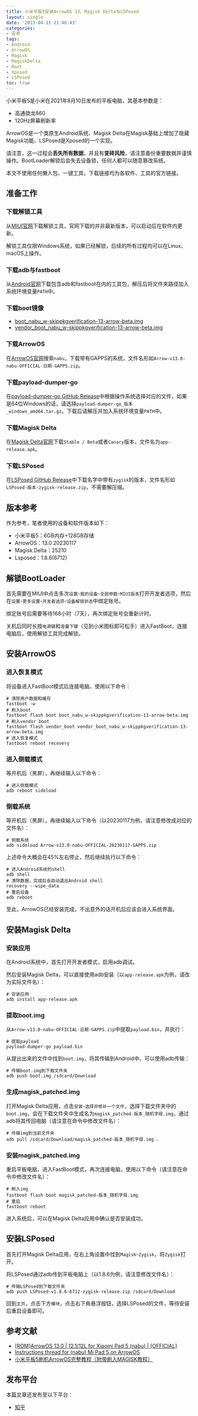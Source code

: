 ```yaml
---
title: 小米平板5安装ArrowOS 13、Magisk Delta与LSPosed
layout: single
date: '2023-04-11 21:46:43'
categories:
- 安卓
tags:
- Android
- ArrowOS
- Magisk
- MagiskDelta
- Root
- Xposed
- LSPosed
toc: true
---
```


小米平板5是小米在2021年8月10日发布的平板电脑，其基本参数是：
- 高通骁龙860
- 120Hz屏幕刷新率

ArrowOS是一个类原生Android系统、Magisk Delta在Magisk基础上增加了隐藏Magisk功能、LSPosed是Xposed的一个实现。

请注意，这一过程会**丢失所有数据**，并且有**变砖风险**，请注意备份重要数据并谨慎操作。BootLoader解锁后会失去设备锁，任何人都可以随意篡改系统。

本文不使用任何懒人包、一键工具，下载链接均为各软件、工具的官方链接。

## 准备工作
### 下载解锁工具
从[MIUI官网](http://www.miui.com/unlock/download.html)下载解锁工具，官网下载的并非最新版本，可以启动后在软件内更新。

解锁工具仅限Windows系统，如果已经解锁，后续的所有过程均可以在Linux、macOS上操作。

### 下载adb与fastboot
从[Android官网](https://developer.android.com/tools/releases/platform-tools)下载包含adb和fastboot在内的工具包，解压后将文件夹路径加入系统环境变量`PATH`中。

### 下载boot镜像
- [boot_nabu_w-skippkgverification-13-arrow-beta.img](https://sourceforge.net/projects/kubersharma001/files/nabu/ArrowOS-Recovery/boot_nabu_w-skippkgverification-13-arrow-beta.img/download)
- [vendor_boot_nabu_w-skippkgverification-13-arrow-beta.img](https://sourceforge.net/projects/kubersharma001/files/nabu/ArrowOS-Recovery/vendor_boot_nabu_w-skippkgverification-13-arrow-beta.img/download)

### 下载ArrowOS
在[ArrowOS官网](https://arrowos.net/download)搜索`nabu`，下载带有GAPPS的系统，文件名形如`Arrow-v13.0-nabu-OFFICIAL-日期-GAPPS.zip`。

### 下载payload-dumper-go
在[payload-dumper-go GitHub Release](https://github.com/ssut/payload-dumper-go/releases)中根据操作系统选择对应的文件，如果是64位Windows的话，请选择`payload-dumper-go_版本_windows_amd64.tar.gz`，下载后请解压并加入系统环境变量`PATH`中。

### 下载Magisk Delta
在[Magisk Delta官网](https://huskydg.github.io/magisk-files/intro.html)下载`Stable / Beta`或者`Canary`版本，文件名为`app-release.apk`。

### 下载LSPosed
在[LSPosed GitHub Release](https://github.com/LSPosed/LSPosed/releases)中下载名字中带有`zygisk`的版本，文件名形如`LSPosed-版本-zygisk-release.zip`，不需要解压缩。

## 版本参考
作为参考，笔者使用的设备和软件版本如下：
- 小米平板5：6GB内存+128GB存储
- ArrowOS：13.0 20230117
- Magisk Delta：25210
- Lsposed：1.8.6(6712)

## 解锁BootLoader
首先需要在MIUI中点击多次`设置`-`我的设备`-`全部参数`-`MIUI版本`打开开发者选项，然后在`设置`-`更多设置`-`开发者选项`-`设备解锁状态`中绑定账号。

绑定账号后需要等待168小时（7天），再次绑定账号会重新计时。

关机后同时长按`电源键`和`音量下键`（见到小米图标即可松手）进入FastBoot，连接电脑后，使用解锁工具完成解锁。

## 安装ArrowOS

### 进入恢复模式
将设备进入FastBoot模式后连接电脑，使用以下命令：
```shell
# 清除用户数据和缓存
fastboot -w
# 刷入boot
fastboot flash boot boot_nabu_w-skippkgverification-13-arrow-beta.img
# 刷入vendor boot
fastboot flash vendor_boot vendor_boot_nabu_w-skippkgverification-13-arrow-beta.img
# 进入恢复模式
fastboot reboot recovery
```

### 进入侧载模式
等开机后（黑屏），再继续输入以下命令：
```shell
# 进入侧载模式
adb reboot sideload
```

### 侧载系统
等开机后（黑屏），再继续输入以下命令（以20230117为例，请注意修改成对应的文件名）：
```shell
# 侧载系统
adb sideload Arrow-v13.0-nabu-OFFICIAL-20230117-GAPPS.zip
```
上述命令大概会在45%左右停止，然后继续执行以下命令：
```shell
# 进入Android系统的shell
adb shell
# 清除数据，完成后会自动退出Android shell
recovery --wipe_data
# 重启设备
adb reboot
```
至此，ArrowOS已经安装完成，不出意外的话开机后应该会进入系统界面。

## 安装Magisk Delta
### 安装应用
在Android系统中，首先打开开发者模式，启用adb调试。

然后安装Magisk Delta，可以直接使用adb安装（以`app-release.apk`为例，请改为实际文件名）：
```shell
# 安装应用
adb install app-release.apk
```

### 提取boot.img
从`Arrow-v13.0-nabu-OFFICIAL-日期-GAPPS.zip`中提取`payload.bin`，并执行：
```shell
# 提取payload
payload-dumper-go payload.bin
```
从提出出来的文件中找到`boot.img`，将其传输到Android中，可以使用adb传输：
```shell
# 传输boot.img到下载文件夹
adb push boot.img /sdcard/Download
```

### 生成magisk_patched.img
打开Magisk Delta应用，点击`安装`-`选择并修补一个文件`，选择下载文件夹中的`boot.img`，会在下载文件夹中生成名为`magisk_patched-版本_随机字母.img`，通过adb将其传回电脑（请注意在命令中修改文件名）：
```shell
# 传输img到当前文件夹
adb pull /sdcard/Download/magisk_patched-版本_随机字母.img .
```

### 安装magisk_patched.img
重启平板电脑，进入FastBoot模式，再次连接电脑，使用以下命令（请注意在命令中修改文件名）：
```shell
# 刷入img
fastboot flash boot magisk_patched-版本_随机字母.img
# 重启
fastboot reboot
```
进入系统后，可以在Magisk Delta应用中确认是否安装成功。

## 安装LSPosed
首先打开Magisk Delta应用，在右上角设置中找到`Magisk`-`Zygisk`，将`Zygisk`打开。

将LSPosed通过adb传到平板电脑上（以1.8.6为例，请注意修改文件名）：
```shell
# 传输LSPosed到下载文件夹
adb push LSPosed-v1.8.6-6712-zygisk-release.zip /sdcard/Download
```

回到`主页`，点击下方`模块`，点击右下角悬浮按钮，选择LSPosed的文件，等待安装后重启设备即可。

## 参考文献
- [[ROM]ArrowOS 13.0 | 12.1/12L for Xiaomi Pad 5 (nabu) | [OFFICIAL]](https://forum.xda-developers.com/t/rom-arrowos-13-0-12-1-12l-for-xiaomi-pad-5-nabu-official.4502749/)
- [Instructions thread for (nabu) Mi Pad 5 on ArrowOS](https://k001droid.medium.com/instructions-thread-for-nabu-mi-pad-5-on-arrowos-9be3c4054c0a)
- [小米平板5刷机ArrowOS完整教程（附带刷入MAGISK教程）](https://www.bilibili.com/video/BV1sK411d7yH/)

## 发布平台
本篇文章还发布至以下平台：
- [知乎](https://zhuanlan.zhihu.com/p/621172856)